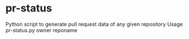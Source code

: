 # pr-status
Python script to generate pull request data of any given repository 
Usage 
pr-status.py owner reponame
